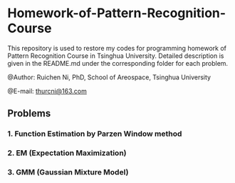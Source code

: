 # Homework-of-Pattern-Recognition-Course
This repository is used to restore my codes for programming homework of Pattern Recognition Course in Tsinghua University. Detailed description is given in the README.md under the corresponding folder for each problem.

@Author: Ruichen Ni, PhD, School of Areospace, Tsinghua University

@E-mail: thurcni@163.com

## Problems
### 1. Function Estimation by Parzen Window method
### 2. EM (Expectation Maximization)
### 3. GMM (Gaussian Mixture Model)